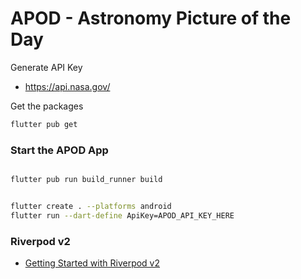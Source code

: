 # APOD - Astronomy Picture of the Day

Generate API Key

- https://api.nasa.gov/

Get the packages

```bash
flutter pub get
```

### Start the APOD App

```bash

flutter pub run build_runner build


flutter create . --platforms android
flutter run --dart-define ApiKey=APOD_API_KEY_HERE
```

### Riverpod v2

- [Getting Started with Riverpod v2](https://docs-v2.riverpod.dev/docs/introduction/getting_started)
